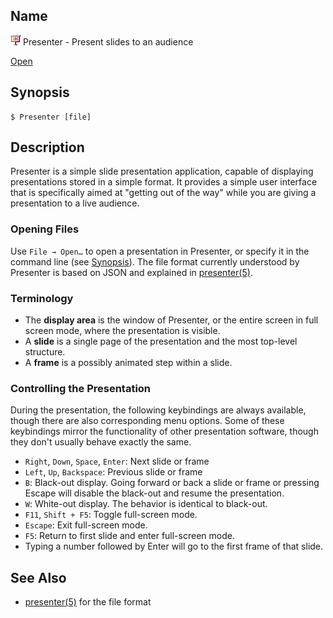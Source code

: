 ## Name

![Icon](../../../../../res/icons/16x16/app-presenter.png) Presenter - Present slides to an audience

[Open](file:///bin/Presenter)

## Synopsis

```**sh
$ Presenter [file]
```

## Description

Presenter is a simple slide presentation application, capable of displaying presentations stored in a simple format. It provides a simple user interface that is specifically aimed at "getting out of the way" while you are giving a presentation to a live audience.

### Opening Files

Use `File → Open…` to open a presentation in Presenter, or specify it in the command line (see [Synopsis](#synopsis)). The file format currently understood by Presenter is based on JSON and explained in [presenter(5)](help://man/5/presenter).

### Terminology

-   The **display area** is the window of Presenter, or the entire screen in full screen mode, where the presentation is visible.
-   A **slide** is a single page of the presentation and the most top-level structure.
-   A **frame** is a possibly animated step within a slide.

### Controlling the Presentation

During the presentation, the following keybindings are always available, though there are also corresponding menu options. Some of these keybindings mirror the functionality of other presentation software, though they don't usually behave exactly the same.

-   `Right`, `Down`, `Space`, `Enter`: Next slide or frame
-   `Left`, `Up`, `Backspace`: Previous slide or frame
-   `B`: Black-out display. Going forward or back a slide or frame or pressing Escape will disable the black-out and resume the presentation.
-   `W`: White-out display. The behavior is identical to black-out.
-   `F11`, `Shift + F5`: Toggle full-screen mode.
-   `Escape`: Exit full-screen mode.
-   `F5`: Return to first slide and enter full-screen mode.
-   Typing a number followed by Enter will go to the first frame of that slide.

## See Also

-   [presenter(5)](help://man/5/presenter) for the file format
